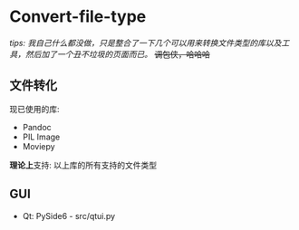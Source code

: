 # Convert-file-type

*tips: 我自己什么都没做，只是整合了一下几个可以用来转换文件类型的库以及工具，然后加了一个丑不垃圾的页面而已。*
~~调包侠，哈哈哈~~

## 文件转化
现已使用的库:
* Pandoc
* PIL Image
* Moviepy

**理论上**支持: 以上库的所有支持的文件类型

## GUI
* Qt: PySide6 - src/qtui.py
